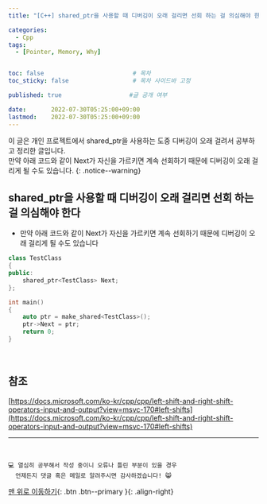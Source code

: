 ```yaml
---
title: "[C++] shared_ptr을 사용할 때 디버깅이 오래 걸리면 선회 하는 걸 의심해야 한다" 

categories:
  - Cpp
tags:
  - [Pointer, Memory, Why]


toc: false                         # 목차
toc_sticky: false                  # 목차 사이드바 고정

published: true                   #글 공개 여부

date:       2022-07-30T05:25:00+09:00
lastmod:    2022-07-30T05:25:00+09:00
---
```


<!-- description : 25자에서 160자 사이 -->
이 글은 개인 프로젝트에서 shared_ptr을 사용하는 도중 디버깅이 오래 걸려서 공부하고 정리한 글입니다.<br>
만약 아래 코드와 같이 Next가 자신을 가르키면 계속 선회하기 때문에 디버깅이 오래 걸리게 될 수도 있습니다.
{: .notice--warning}

## shared_ptr을 사용할 때 디버깅이 오래 걸리면 선회 하는 걸 의심해야 한다
- 만약 아래 코드와 같이 Next가 자신을 가르키면 계속 선회하기 때문에 디버깅이 오래 걸리게 될 수도 있습니다
```cpp
class TestClass
{
public:
    shared_ptr<TestClass> Next;
};

int main()
{
    auto ptr = make_shared<TestClass>();
    ptr->Next = ptr;
    return 0;
}
```

<br>

## 참조
[https://docs.microsoft.com/ko-kr/cpp/cpp/left-shift-and-right-shift-operators-input-and-output?view=msvc-170#left-shifts](https://docs.microsoft.com/ko-kr/cpp/cpp/left-shift-and-right-shift-operators-input-and-output?view=msvc-170#left-shifts)

***
<br>

    💻 열심히 공부해서 작성 중이니 오류나 틀린 부분이 있을 경우 
      언제든지 댓글 혹은 메일로 알려주시면 감사하겠습니다! 😸


[맨 위로 이동하기](#){: .btn .btn--primary }{: .align-right}